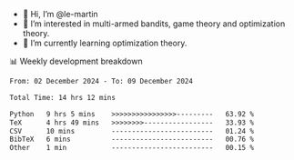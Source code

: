 - 👋 Hi, I’m @le-martin
- 👀 I’m interested in multi-armed bandits, game theory and optimization theory.
- 🌱 I’m currently learning optimization theory.
<!---- 💞️ I’m looking to collaborate on ...
- 📫 How to reach me ...-->

<!---
Tutorial for using WakaTime stats in GitHub profile: https://github.com/athul/waka-readme
-->

📊 Weekly development breakdown
<!--START_SECTION:waka-->

```txt
From: 02 December 2024 - To: 09 December 2024

Total Time: 14 hrs 12 mins

Python   9 hrs 5 mins    >>>>>>>>>>>>>>>>---------   63.92 %
TeX      4 hrs 49 mins   >>>>>>>>-----------------   33.93 %
CSV      10 mins         -------------------------   01.24 %
BibTeX   6 mins          -------------------------   00.76 %
Other    1 min           -------------------------   00.15 %
```

<!--END_SECTION:waka-->

<!---
le-martin/le-martin is a ✨ special ✨ repository because its `README.md` (this file) appears on your GitHub profile.
You can click the Preview link to take a look at your changes.
--->
